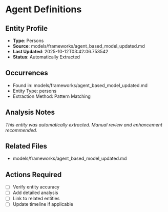 # Agent Definitions

## Entity Profile
- **Type**: Persons
- **Source**: models/frameworks/agent_based_model_updated.md
- **Last Updated**: 2025-10-12T03:42:06.753542
- **Status**: Automatically Extracted

## Occurrences
- Found in: models/frameworks/agent_based_model_updated.md
- Entity Type: persons
- Extraction Method: Pattern Matching

## Analysis Notes
*This entity was automatically extracted. Manual review and enhancement recommended.*

## Related Files
- models/frameworks/agent_based_model_updated.md

## Actions Required
- [ ] Verify entity accuracy
- [ ] Add detailed analysis
- [ ] Link to related entities
- [ ] Update timeline if applicable
